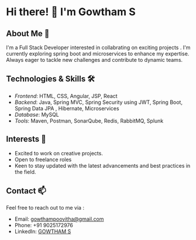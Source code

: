 # Hi there! 👋 I'm Gowtham S

## About Me 🌟

I'm a Full Stack Developer interested in collabrating on exciting projects . I'm currently exploring spring boot and microservices to enhance my expertise. Always eager to tackle new challenges and contribute to dynamic teams.

## Technologies & Skills 🛠

- *Frontend*: HTML, CSS, Angular, JSP, React
- *Backend*: Java, Spring MVC, Spring Security using JWT, Spring Boot, Spring Data JPA , Hibernate, Microservices
- *Database*: MySQL
- *Tools*: Maven, Postman, SonarQube, Redis, RabbitMQ, Splunk

## Interests 🤝

- Excited to work on creative projects.
- Open to freelance roles
- Keen to stay updated with the latest advancements and best practices in the field.

## Contact 📫

Feel free to reach out to me via :
- Email: gowthampoovitha@gmail.com
- Phone: +91 9025172976
- LinkedIn: [GOWTHAM S](https://www.linkedin.com/in/gowtham555/)
